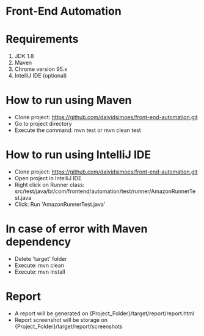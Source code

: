 # Front-End Automation

# Requirements
1. JDK 1.8
2. Maven
4. Chrome version 95.x
5. IntelliJ IDE (optional)

# How to run using Maven
- Clone project: https://github.com/daividsimoes/front-end-automation.git
- Go to project directory
- Execute the command: mvn test or mvn clean test

# How to run using IntelliJ IDE
- Clone project: https://github.com/daividsimoes/front-end-automation.git
- Open project in IntelliJ IDE
- Right click on Runner class: src/test/java/br/com/frontend/automation/test/runner/AmazonRunnerTest.java
- Click: Run 'AmazonRunnerTest.java'

# In case of error with Maven dependency
- Delete 'target' folder
- Execute: mvn clean
- Execute: mvn install

# Report
- A report will be generated on {Project_Folder}/target/report/report.html
- Report screenshot will be storage on {Project_Folder}/target/report/screenshots